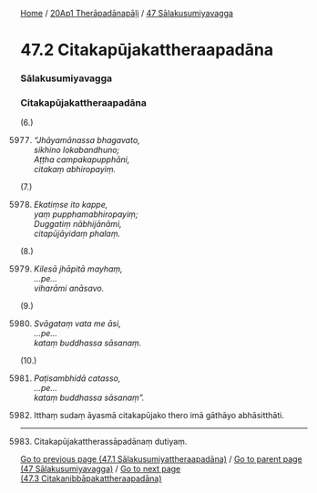 
[Home](/) / [20Ap1 Therāpadānapāḷi](../../20Ap1.md) / [47 Sālakusumiyavagga](../47.md)

# 47.2 Citakapūjakattheraapadāna

### Sālakusumiyavagga

### Citakapūjakattheraapadāna

(6.)

5977. _“Jhāyamānassa bhagavato,_  
_sikhino lokabandhuno;_  
_Aṭṭha campakapupphāni,_  
_citakaṃ abhiropayiṃ._  


(7.)

5978. _Ekatiṃse ito kappe,_  
_yaṃ pupphamabhiropayiṃ;_  
_Duggatiṃ nābhijānāmi,_  
_citapūjāyidaṃ phalaṃ._  


(8.)

5979. _Kilesā jhāpitā mayhaṃ,_  
_…pe…_  
_viharāmi anāsavo._  


(9.)

5980. _Svāgataṃ vata me āsi,_  
_…pe…_  
_kataṃ buddhassa sāsanaṃ._  


(10.)

5981. _Paṭisambhidā catasso,_  
_…pe…_  
_kataṃ buddhassa sāsanaṃ”._  


5982. Itthaṃ sudaṃ āyasmā citakapūjako thero imā gāthāyo abhāsitthāti.

---

5983. Citakapūjakattherassāpadānaṃ dutiyaṃ.



[Go to previous page (47.1 Sālakusumiyattheraapadāna)](47.1.md) / [Go to parent page (47 Sālakusumiyavagga)](../47.md) / [Go to next page (47.3 Citakanibbāpakattheraapadāna)](47.3.md)


